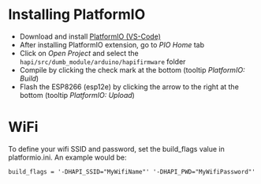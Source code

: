 # Installing PlatformIO

- Download and install [PlatformIO (VS-Code)](http://platformio.org/get-started/ide?install=vscode)
- After installing PlatformIO extension, go to *PIO Home* tab
- Click on *Open Project* and select the `hapi/src/dumb_module/arduino/hapifirmware` folder
- Compile by clicking the check mark at the bottom (tooltip *PlatformIO: Build*)
- Flash the ESP8266 (esp12e) by clicking the arrow to the right at the bottom (tooltip *PlatformIO: Upload*)

# WiFi
To define your wifi SSID and password, set the build_flags value in platformio.ini. An example would be:

    build_flags = '-DHAPI_SSID="MyWifiName"' '-DHAPI_PWD="MyWifiPassword"'

